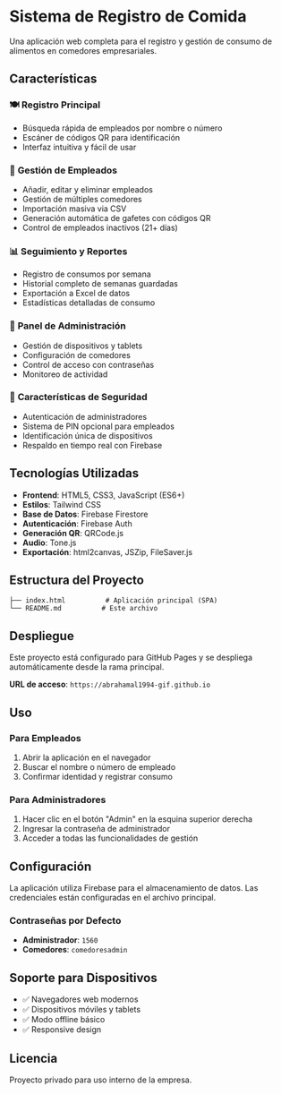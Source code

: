 # Sistema de Registro de Comida

Una aplicación web completa para el registro y gestión de consumo de alimentos en comedores empresariales.

## Características

### 🍽️ **Registro Principal**
- Búsqueda rápida de empleados por nombre o número
- Escáner de códigos QR para identificación
- Interfaz intuitiva y fácil de usar

### 👥 **Gestión de Empleados**
- Añadir, editar y eliminar empleados
- Gestión de múltiples comedores
- Importación masiva via CSV
- Generación automática de gafetes con códigos QR
- Control de empleados inactivos (21+ días)

### 📊 **Seguimiento y Reportes**
- Registro de consumos por semana
- Historial completo de semanas guardadas
- Exportación a Excel de datos
- Estadísticas detalladas de consumo

### 🔧 **Panel de Administración**
- Gestión de dispositivos y tablets
- Configuración de comedores
- Control de acceso con contraseñas
- Monitoreo de actividad

### 🔐 **Características de Seguridad**
- Autenticación de administradores
- Sistema de PIN opcional para empleados
- Identificación única de dispositivos
- Respaldo en tiempo real con Firebase

## Tecnologías Utilizadas

- **Frontend**: HTML5, CSS3, JavaScript (ES6+)
- **Estilos**: Tailwind CSS
- **Base de Datos**: Firebase Firestore
- **Autenticación**: Firebase Auth
- **Generación QR**: QRCode.js
- **Audio**: Tone.js
- **Exportación**: html2canvas, JSZip, FileSaver.js

## Estructura del Proyecto

```
├── index.html          # Aplicación principal (SPA)
└── README.md          # Este archivo
```

## Despliegue

Este proyecto está configurado para GitHub Pages y se despliega automáticamente desde la rama principal.

**URL de acceso**: `https://abrahamal1994-gif.github.io`

## Uso

### Para Empleados
1. Abrir la aplicación en el navegador
2. Buscar el nombre o número de empleado
3. Confirmar identidad y registrar consumo

### Para Administradores
1. Hacer clic en el botón "Admin" en la esquina superior derecha
2. Ingresar la contraseña de administrador
3. Acceder a todas las funcionalidades de gestión

## Configuración

La aplicación utiliza Firebase para el almacenamiento de datos. Las credenciales están configuradas en el archivo principal.

### Contraseñas por Defecto
- **Administrador**: `1560`
- **Comedores**: `comedoresadmin`

## Soporte para Dispositivos

- ✅ Navegadores web modernos
- ✅ Dispositivos móviles y tablets
- ✅ Modo offline básico
- ✅ Responsive design

## Licencia

Proyecto privado para uso interno de la empresa.